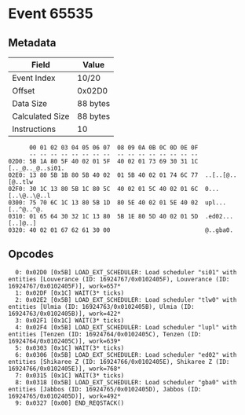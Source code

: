 # Event 65535

## Metadata

| Field           | Value    |
|-----------------|----------|
| Event Index     | 10/20    |
| Offset          | 0x02D0   |
| Data Size       | 88 bytes |
| Calculated Size | 88 bytes |
| Instructions    | 10       |

```
      00 01 02 03 04 05 06 07  08 09 0A 0B 0C 0D 0E 0F
      -- -- -- -- -- -- -- --  -- -- -- -- -- -- -- --
02D0: 5B 1A 80 5F 40 02 01 5F  40 02 01 73 69 30 31 1C  [.._@.._@..si01.
02E0: 13 80 5B 1B 80 5B 40 02  01 5B 40 02 01 74 6C 77  ..[..[@..[@..tlw
02F0: 30 1C 13 80 5B 1C 80 5C  40 02 01 5C 40 02 01 6C  0...[..\@..\@..l
0300: 75 70 6C 1C 13 80 5B 1D  80 5E 40 02 01 5E 40 02  upl...[..^@..^@.
0310: 01 65 64 30 32 1C 13 80  5B 1E 80 5D 40 02 01 5D  .ed02...[..]@..]
0320: 40 02 01 67 62 61 30 00                           @..gba0.        
```

## Opcodes

```
  0: 0x02D0 [0x5B] LOAD_EXT_SCHEDULER: Load scheduler "si01" with entities [Louverance (ID: 16924767/0x0102405F), Louverance (ID: 16924767/0x0102405F)], work=657*
  1: 0x02DF [0x1C] WAIT(3* ticks)
  2: 0x02E2 [0x5B] LOAD_EXT_SCHEDULER: Load scheduler "tlw0" with entities [Ulmia (ID: 16924763/0x0102405B), Ulmia (ID: 16924763/0x0102405B)], work=422*
  3: 0x02F1 [0x1C] WAIT(3* ticks)
  4: 0x02F4 [0x5B] LOAD_EXT_SCHEDULER: Load scheduler "lupl" with entities [Tenzen (ID: 16924764/0x0102405C), Tenzen (ID: 16924764/0x0102405C)], work=639*
  5: 0x0303 [0x1C] WAIT(3* ticks)
  6: 0x0306 [0x5B] LOAD_EXT_SCHEDULER: Load scheduler "ed02" with entities [Shikaree Z (ID: 16924766/0x0102405E), Shikaree Z (ID: 16924766/0x0102405E)], work=768*
  7: 0x0315 [0x1C] WAIT(3* ticks)
  8: 0x0318 [0x5B] LOAD_EXT_SCHEDULER: Load scheduler "gba0" with entities [Jabbos (ID: 16924765/0x0102405D), Jabbos (ID: 16924765/0x0102405D)], work=492*
  9: 0x0327 [0x00] END_REQSTACK()
```
